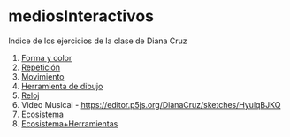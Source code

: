 # mediosInteractivos
Indice de los ejercicios de la clase de Diana Cruz
1. [Forma y color](https://dianacruz0.github.io/mediosInteractivos/01/)
2. [Repetición](https://dianacruz0.github.io/mediosInteractivos/02.2/)
3. [Movimiento](https://dianacruz0.github.io/mediosInteractivos/03.3/)
4. [Herramienta de dibujo](https://dianacruz0.github.io/mediosInteractivos/04.2/)
5. [Reloj](https://dianacruz0.github.io/mediosInteractivos/05/)
6. Video Musical - https://editor.p5js.org/DianaCruz/sketches/HyulqBJKQ
7. [Ecosistema](https://dianacruz0.github.io/mediosInteractivos/07.1/)
8. [Ecosistema+Herramientas](https://dianacruz0.github.io/mediosInteractivos/08/)
